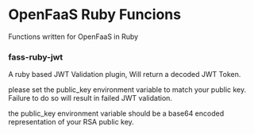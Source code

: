OpenFaaS Ruby Funcions
=======================

Functions written for OpenFaaS in Ruby

### fass-ruby-jwt

A ruby based JWT Validation plugin, Will return a decoded JWT Token.

please set the public_key environment variable to match your public key. Failure
to do so will result in failed JWT validation.

the public_key environment variable should be a base64 encoded representation of
your RSA public key.
